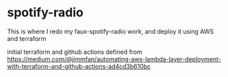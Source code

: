 # spotify-radio
This is where I redo my faux-spotify-radio work, and deploy it using AWS and terraform

initial terraform and github actions defined from
https://medium.com/@jimmfan/automating-aws-lambda-layer-deployment-with-terraform-and-github-actions-ad4cd3b610bc